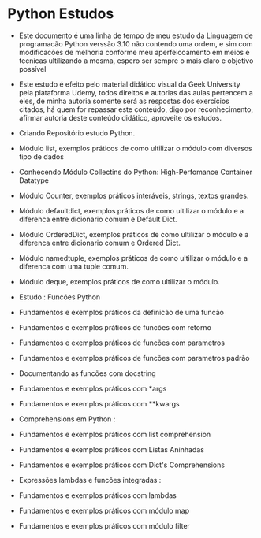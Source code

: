 # Python Estudos
 - Este documento é uma linha de tempo de meu estudo
da Linguagem de programacão Python verssão 3.10 não contendo uma ordem, e sim com modificacões 
de melhoria conforme meu aperfeicoamento em meios
e tecnicas ultilizando a mesma, espero ser sempre o mais claro
e objetivo possível

 - Este estudo é efeito pelo material didático
visual da Geek University pela plataforma
Udemy, todos direitos e autorias das aulas
pertencem a eles, de minha autoria somente
será as respostas dos exercícios citados,
há quem for repassar este conteúdo, digo por reconhecimento, 
afirmar autoria deste conteúdo didático, aproveite os estudos.

 - Criando Repositório estudo Python.
 
 - Módulo list, exemplos práticos de como ultilizar o módulo
com diversos tipo de dados

 - Conhecendo Módulo Collectins do Python:
High-Perfomance Container Datatype

 - Módulo Counter, exemplos práticos
interáveis, strings, textos grandes.

 - Módulo defaultdict, exemplos
práticos de como ultilizar o módulo 
e a diferenca entre dicionario comum e Default Dict.

 - Módulo OrderedDict, exemplos práticos
de como ultilizar o módulo e a diferenca entre
dicionario comum e Ordered Dict.

 - Módulo namedtuple, exemplos 
práticos de como ultilizar o módulo e a diferenca com uma tuple comum.

 - Módulo deque, exemplos
práticos de como ultilizar o módulo.

 - Estudo : Funcões Python

 - Fundamentos e exemplos práticos da definicão de uma funcão

 - Fundamentos e exemplos práticos de funcões com retorno

 - Fundamentos e exemplos práticos de funcões com parametros

 - Fundamentos e exemplos práticos de funcões com parametros padrão

 - Documentando as funcões com docstring
 
 - Fundamentos e exemplos práticos com *args 

 - Fundamentos e exemplos práticos com **kwargs

 - Comprehensions em Python :

 - Fundamentos e exemplos práticos com list comprehension

 - Fundamentos e exemplos práticos com Listas Aninhadas

 - Fundamentos e exemplos práticos com Dict's Comprehensions

 - Expressões lambdas e funcões integradas :

 - Fundamentos e exemplos práticos com lambdas

 - Fundamentos e exemplos práticos com módulo map

 - Fundamentos e exemplos práticos com módulo filter
